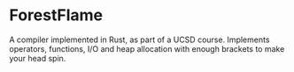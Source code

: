 # ForestFlame
A compiler implemented in Rust, as part of a UCSD course. Implements operators, functions, I/O and heap allocation with enough brackets to make your head spin.
